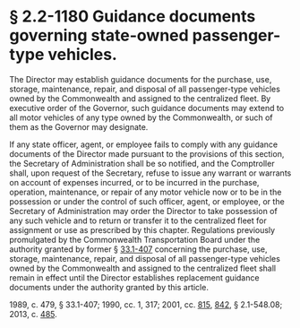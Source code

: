 # § 2.2-1180 Guidance documents governing state-owned passenger-type vehicles.

<p>The Director may establish guidance documents for the purchase, use, storage, maintenance, repair, and disposal of all passenger-type vehicles owned by the Commonwealth and assigned to the centralized fleet. By executive order of the Governor, such guidance documents may extend to all motor vehicles of any type owned by the Commonwealth, or such of them as the Governor may designate.</p><p>If any state officer, agent, or employee fails to comply with any guidance documents of the Director made pursuant to the provisions of this section, the Secretary of Administration shall be so notified, and the Comptroller shall, upon request of the Secretary, refuse to issue any warrant or warrants on account of expenses incurred, or to be incurred in the purchase, operation, maintenance, or repair of any motor vehicle now or to be in the possession or under the control of such officer, agent, or employee, or the Secretary of Administration may order the Director to take possession of any such vehicle and to return or transfer it to the centralized fleet for assignment or use as prescribed by this chapter. Regulations previously promulgated by the Commonwealth Transportation Board under the authority granted by former § <a href='http://law.lis.virginia.gov/vacode/33.1-407/'>33.1-407</a> concerning the purchase, use, storage, maintenance, repair, and disposal of all passenger-type vehicles owned by the Commonwealth and assigned to the centralized fleet shall remain in effect until the Director establishes replacement guidance documents under the authority granted by this article.</p><p>1989, c. 479, § 33.1-407; 1990, cc. 1, 317; 2001, cc. <a href='http://lis.virginia.gov/cgi-bin/legp604.exe?011+ful+CHAP0815'>815</a>, <a href='http://lis.virginia.gov/cgi-bin/legp604.exe?011+ful+CHAP0842'>842</a>, § 2.1-548.08; 2013, c. <a href='http://lis.virginia.gov/cgi-bin/legp604.exe?131+ful+CHAP0485'>485</a>.</p>
